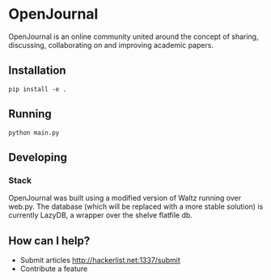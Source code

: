 # OpenJournal

OpenJournal is an online community united around the concept of sharing, discussing, collaborating on and improving academic papers.

## Installation

    pip install -e .

## Running

    python main.py

## Developing

### Stack

OpenJournal was built using a modified version of Waltz running over web.py. The database (which will be replaced with a more stable solution) is currently LazyDB, a wrapper over the shelve flatfile db.

## How can I help?

* Submit articles http://hackerlist.net:1337/submit
* Contribute a feature
